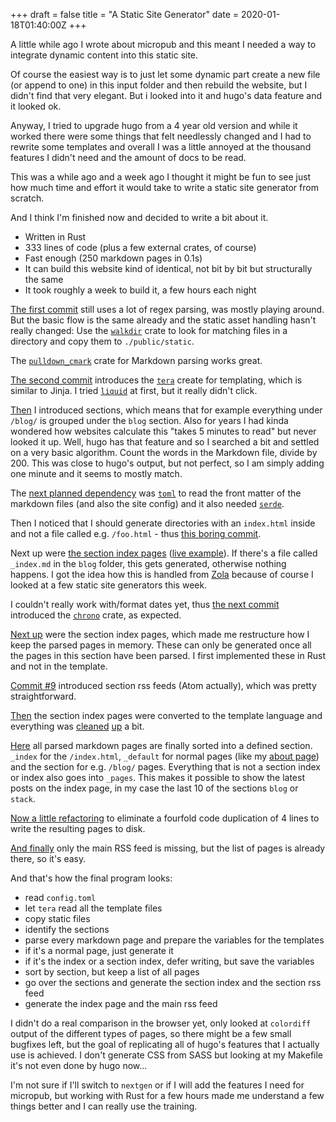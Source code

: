 +++
draft = false
title = "A Static Site Generator"
date = 2020-01-18T01:40:00Z
+++

A little while ago I wrote about micropub and this meant I needed a way to integrate dynamic content into this static site.

Of course the easiest way is to just let some dynamic part create a new file (or append to one) in this input folder and then rebuild the website,
but I didn't find that very elegant. But i looked into it and hugo's data feature and it looked ok.

Anyway, I tried to upgrade hugo from a 4 year old version and while it worked there were some things that felt needlessly changed and I had to rewrite some
templates and overall I was a little annoyed at the thousand features I didn't need and the amount of docs to be read.

This was a while ago and a week ago I thought it might be fun to see just how much time and effort it would take to write a static site generator from scratch.

And I think I'm finished now and decided to write a bit about it.

  * Written in Rust
  * 333 lines of code (plus a few external crates, of course)
  * Fast enough (250 markdown pages in 0.1s)
  * It can build this website kind of identical, not bit by bit but structurally the same
  * It took roughly a week to build it, a few hours each night


[The first commit][commit1] still uses a lot of regex parsing, was mostly playing around.
But the basic flow is the same already and the static asset handling hasn't really changed: Use the [`walkdir`][cwalkdir] crate to look for matching files in a directory and
copy them to `./public/static`.

The [`pulldown_cmark`][cpull] crate for Markdown parsing works great.

[The second commit][commit2] introduces the [`tera`][ctera] create for templating, which is similar to Jinja. I tried [`liquid`][cliquid] at first, but it really didn't click.

[Then][commit3] I introduced sections, which means that for example everything under `/blog/` is grouped under the `blog` section. Also for years I had kinda wondered how
websites calculate this "takes 5 minutes to read" but never looked it up. Well, hugo has that feature and so I searched a bit and settled on a very basic algorithm.
Count the words in the Markdown file, divide by 200. This was close to hugo's output, but not perfect, so I am simply adding one minute and it seems to mostly match.

The [next planned dependency][commit4] was [`toml`][ctoml] to read the front matter of the markdown files (and also the site config) and it also needed [`serde`][cserde].

Then I noticed that I should generate directories with an `index.html` inside and not a file called e.g. `/foo.html` - thus [this boring commit][commit5].

Next up were [the section index pages][commit6] ([live example](/blog)). If there's a file called `_index.md` in the `blog` folder, this gets generated, otherwise nothing happens.
I got the idea how this is handled from [Zola](https://www.getzola.org/documentation/content/section/) because of course I looked at a few static site generators this week.

I couldn't really work with/format dates yet, thus [the next commit][commit7] introduced the [`chrono`][cchrono] crate, as expected.

[Next up][commit8] were the section index pages, which made me restructure how I keep the parsed pages in memory. These can only be generated once all the pages in this
section have been parsed. I first implemented these in Rust and not in the template.

[Commit #9][commit9] introduced section rss feeds (Atom actually), which was pretty straightforward.

[Then][commit10] the section index pages were converted to the template language and everything was [cleaned][commit11] [up][commit12] a bit.

[Here][commit13] all parsed markdown pages are finally sorted into a defined section. `_index` for the `/index.html`, `_default` for normal pages (like my
[about page](/about)) and the section for e.g. `/blog/` pages. Everything that is not a section index or index also goes into `_pages`.
This makes it possible to show the latest posts on the index page, in my case the last 10 of the sections `blog` or `stack`.

[Now a little refactoring][commit14] to eliminate a fourfold code duplication of 4 lines to write the resulting pages to disk.

[And finally][commit15] only the main RSS feed is missing, but the list of pages is already there, so it's easy.


And that's how the final program looks:

  * read `config.toml`
  * let `tera` read all the template files
  * copy static files
  * identify the sections
  * parse every markdown page and prepare the variables for the templates
  * if it's a normal page, just generate it
  * if it's the index or a section index, defer writing, but save the variables
  * sort by section, but keep a list of all pages
  * go over the sections and generate the section index and the section rss feed
  * generate the index page and the main rss feed

I didn't do a real comparison in the browser yet, only looked at `colordiff` output of the
different types of pages, so there might be a few small bugfixes left, but the goal of
replicating all of hugo's features that I actually use is achieved. I don't generate CSS from
SASS but looking at my Makefile it's not even done by hugo now...

I'm not sure if I'll switch to `nextgen` or if I will add the features I need for micropub,
but working with Rust for a few hours made me understand a few things better and I can really
use the training.


[commit1]: https://github.com/winks/nextgen/commit/3c1622f78c6f391af17578e9a12dbc99192f4d61
[commit2]: https://github.com/winks/nextgen/commit/2b4d69cbfa758b4534c645457e7c9bd2c2956b41
[commit3]: https://github.com/winks/nextgen/commit/663adb67f0dc5b46dab915064eed9d455e797cda
[commit4]: https://github.com/winks/nextgen/commit/838588441c00bdb3bdec95e5222edcd2ff5296c7
[commit5]: https://github.com/winks/nextgen/commit/d9dd1a3918d6854c72f02e227b79f0995b5df0b2
[commit6]: https://github.com/winks/nextgen/commit/3b6851a9afa7b4abd47681ba6734bbc36307c950
[commit7]: https://github.com/winks/nextgen/commit/b4d8b4fe16cd4c1c7083d540387359713940c403
[commit8]: https://github.com/winks/nextgen/commit/74e4473f3d3f2f452ccebd156287db579612ad6d
[commit9]: https://github.com/winks/nextgen/commit/dd3e3a7d627ba2ecb97c26df5e71f241daae4a10
[commit10]: https://github.com/winks/nextgen/commit/4f1f020c5a39ef944496b062a7f2d8ed154d3a47
[commit11]: https://github.com/winks/nextgen/commit/e9ea025617d215b079967c194162df1139b3fe31
[commit12]: https://github.com/winks/nextgen/commit/231a879b468060aa8a666a984440f9aa2fe26974
[commit13]: https://github.com/winks/nextgen/commit/a98b2485faf4c79b4bfd28a1514eb5e3efbd514d
[commit14]: https://github.com/winks/nextgen/commit/43c8cdbbb296275d467f3dadb9cd23fe92a28259
[commit15]: https://github.com/winks/nextgen/commit/a5cb0e0436345608922161d2253c9d7f6d0525d1

[cchrono]: https://crates.io/crates/chrono
[cliquid]: https://crates.io/crates/liquid
[cpull]: https://crates.io/crates/pulldown-cmark
[cserde]: https://crates.io/crates/serde
[ctera]: https://crates.io/crates/tera
[ctoml]: https://crates.io/crates/toml
[cwalkdir]: https://crates.io/crates/walkdir
